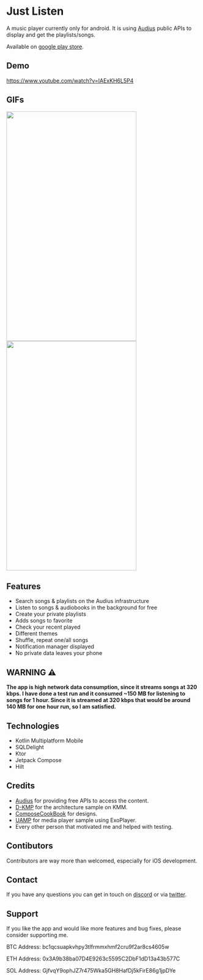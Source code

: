 # Just Listen 

A music player currently only for android. It is using [Audius](https://audius.org/) public APIs to display and get the playlists/songs.

Available on [google play store](https://play.google.com/store/apps/details?id=com.rld.justlisten.android).

## Demo
https://www.youtube.com/watch?v=IAExKH6L5P4

## GIFs 
<p align="start">
<img width = "340" height ="600" src="https://user-images.githubusercontent.com/106017010/170878348-11563819-ca1b-4012-b4d9-12c436942e28.gif" /img>
<img width = "340" height ="600" src="https://user-images.githubusercontent.com/106017010/169871828-202b61e8-cc0e-405a-95ba-d1a20cd5d0cd.GIF" /img>
</p>

## Features

- Search songs & playlists on the Audius infrastructure 
- Listen to songs & audiobooks in the background for free
- Create your private playlists
- Adds songs to favorite
- Check your recent played
- Different themes 
- Shuffle, repeat one/all songs
- Notification manager displayed
- No private data leaves your phone

## WARNING ⚠️
<b>
The app is high network data consumption, since it streams songs at 320 kbps. I have done a test run and it consumed ~150 MB for listening to songs for 1 hour. Since it is streamed at 320 kbps that would be around 140 MB for one hour run, so I am satisfied.
</b>

## Technologies 
- Kotlin Multiplatform Mobile
- SQLDelight
- Ktor
- Jetpack Compose
- Hilt

## Credits
- [Audius](https://audius.org/) for providing free APIs to access the content.
- [D-KMP](https://github.com/dbaroncelli/D-KMP-sample) for the architecture sample on KMM.
- [ComposeCookBook](https://github.com/Gurupreet/ComposeCookBook) for designs.
- [UAMP](https://github.com/android/uamp) for media player sample using ExoPlayer.
- Every other person that motivated me and helped with testing.

## Contibutors
Contributors are way more than welcomed, especially for iOS development.

## Contact
If you have any questions you can get in touch on [discord](https://discord.gg/vFfUTenp) or via [twitter](https://twitter.com/RldJust).

## Support
If you like the app and would like more features and bug fixes, please consider supporting me.

BTC Address: bc1qcsuapkvhpy3tlfrmmxhmf2cru9f2ar8cs4605w

ETH Address: 0x3A9b38ba07D4E9263c5595C2DbF1dD13a43b577C

SOL Address: GjfvqY9ophJZ7r475Wka5GH8HafDj5kFirE86g1jpDYe
